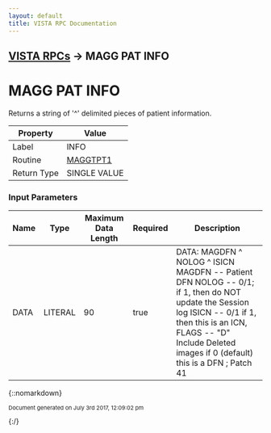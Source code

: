 ```yaml
---
layout: default
title: VISTA RPC Documentation
---
```


## [VISTA RPCs](TableOfContents) &#8594; MAGG PAT INFO
# MAGG PAT INFO

Returns a string of '^' delimited pieces of patient information.

Property | Value
--- | ---
Label | INFO
Routine | [MAGGTPT1](http://code.osehra.org/dox/Routine_MAGGTPT1_source.html)
Return Type | SINGLE VALUE


### Input Parameters

Name | Type | Maximum Data Length | Required | Description
--- | --- | --- | --- | ---
DATA | LITERAL | 90 | true |     DATA:  MAGDFN ^ NOLOG ^ ISICN       MAGDFN -- Patient DFN       NOLOG  -- 0/1; if 1, then do NOT update the Session log       ISICN  -- 0/1  if 1, then this is an ICN,       FLAGS  -- &quot;D&quot; Include Deleted images    if 0 (default) this is a DFN ; Patch 41



{::nomarkdown} <br/><p style="font-size: 11px">Document generated on July 3rd 2017, 12:09:02 pm</p>{:/}